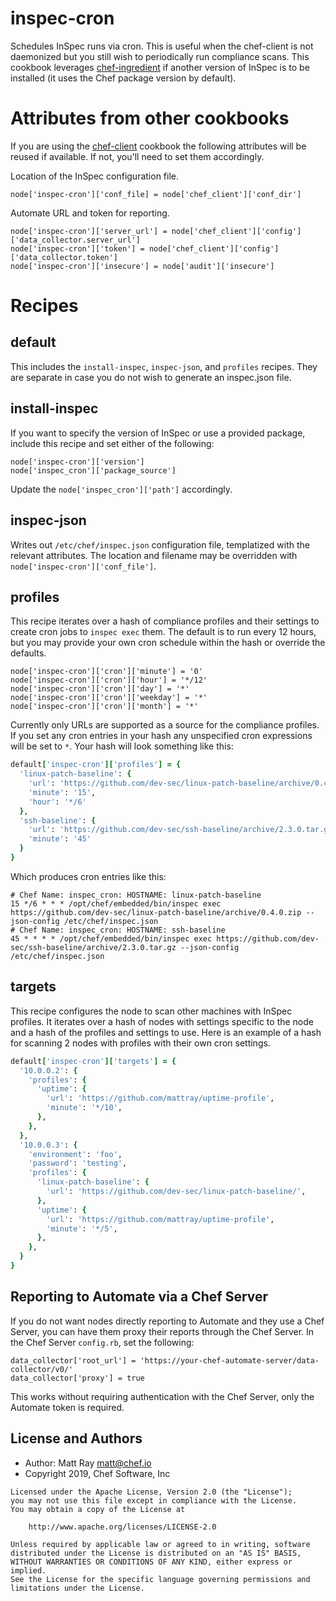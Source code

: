 # inspec-cron

Schedules InSpec runs via cron. This is useful when the chef-client is not daemonized but you still wish to periodically run compliance scans. This cookbook leverages [chef-ingredient](https://github.com/chef-cookbooks/chef-ingredient) if another version of InSpec is to be installed (it uses the Chef package version by default).

# Attributes from other cookbooks

If you are using the [chef-client](https://github.com/cookbooks/chef-client/) cookbook the following attributes will be reused if available. If not, you'll need to set them accordingly.

Location of the InSpec configuration file.

    node['inspec-cron']['conf_file] = node['chef_client']['conf_dir']

Automate URL and token for reporting.

    node['inspec-cron']['server_url'] = node['chef_client']['config']['data_collector.server_url']
    node['inspec-cron']['token'] = node['chef_client']['config']['data_collector.token']
    node['inspec-cron']['insecure'] = node['audit']['insecure']

# Recipes

## default

This includes the `install-inspec`, `inspec-json`, and `profiles` recipes. They are separate in case you do not wish to generate an inspec.json file.

## install-inspec

If you want to specify the version of InSpec or use a provided package, include this recipe and set either of the following:

    node['inspec-cron']['version']
    node['inspec_cron']['package_source']

Update the `node['inspec_cron']['path']` accordingly.

## inspec-json

Writes out `/etc/chef/inspec.json` configuration file, templatized with the relevant attributes. The location and filename may be overridden with `node['inspec-cron']['conf_file']`.

## profiles

This recipe iterates over a hash of compliance profiles and their settings to create cron jobs to `inspec exec` them. The default is to run every 12 hours, but you may provide your own cron schedule within the hash or override the defaults.

    node['inspec-cron']['cron']['minute'] = '0'
    node['inspec-cron']['cron']['hour'] = '*/12'
    node['inspec-cron']['cron']['day'] = '*'
    node['inspec-cron']['cron']['weekday'] = '*'
    node['inspec-cron']['cron']['month'] = '*'

Currently only URLs are supported as a source for the compliance profiles. If you set any cron entries in your hash any unspecified cron expressions will be set to `*`. Your hash will look something like this:

```ruby
default['inspec-cron']['profiles'] = {
  'linux-patch-baseline': {
    'url': 'https://github.com/dev-sec/linux-patch-baseline/archive/0.4.0.zip',
    'minute': '15',
    'hour': '*/6'
  },
  'ssh-baseline': {
    'url': 'https://github.com/dev-sec/ssh-baseline/archive/2.3.0.tar.gz',
    'minute': '45'
  }
}
```

Which produces cron entries like this:

    # Chef Name: inspec_cron: HOSTNAME: linux-patch-baseline
    15 */6 * * * /opt/chef/embedded/bin/inspec exec https://github.com/dev-sec/linux-patch-baseline/archive/0.4.0.zip --json-config /etc/chef/inspec.json
    # Chef Name: inspec_cron: HOSTNAME: ssh-baseline
    45 * * * * /opt/chef/embedded/bin/inspec exec https://github.com/dev-sec/ssh-baseline/archive/2.3.0.tar.gz --json-config /etc/chef/inspec.json

## targets

This recipe configures the node to scan other machines with InSpec profiles. It iterates over a hash of nodes with settings specific to the node and a hash of the profiles and settings to use. Here is an example of a hash for scanning 2 nodes with profiles with their own cron settings.

```ruby
default['inspec-cron']['targets'] = {
  '10.0.0.2': {
    'profiles': {
      'uptime': {
        'url': 'https://github.com/mattray/uptime-profile',
        'minute': '*/10',
      },
    },
  },
  '10.0.0.3': {
    'environment': 'foo',
    'password': 'testing',
    'profiles': {
      'linux-patch-baseline': {
        'url': 'https://github.com/dev-sec/linux-patch-baseline/',
      },
      'uptime': {
        'url': 'https://github.com/mattray/uptime-profile',
        'minute': '*/5',
      },
    },
  }
}
```

## Reporting to Automate via a Chef Server

If you do not want nodes directly reporting to Automate and they use a Chef Server, you can have them proxy their reports through the Chef Server. In the Chef Server `config.rb`, set the following:

    data_collector['root_url'] = 'https://your-chef-automate-server/data-collector/v0/'
    data_collector['proxy'] = true

This works without requiring authentication with the Chef Server, only the Automate token is required.

## License and Authors

- Author: Matt Ray [matt@chef.io](mailto:matt@chef.io)
- Copyright 2019, Chef Software, Inc

```text
Licensed under the Apache License, Version 2.0 (the "License");
you may not use this file except in compliance with the License.
You may obtain a copy of the License at

    http://www.apache.org/licenses/LICENSE-2.0

Unless required by applicable law or agreed to in writing, software
distributed under the License is distributed on an "AS IS" BASIS,
WITHOUT WARRANTIES OR CONDITIONS OF ANY KIND, either express or implied.
See the License for the specific language governing permissions and
limitations under the License.
```
